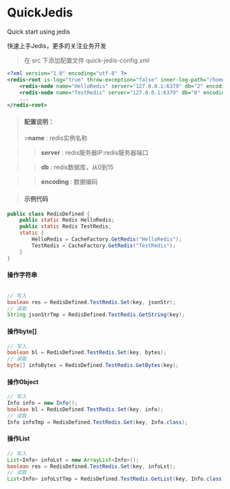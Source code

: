 # QuickJedis
Quick start using jedis

快速上手Jedis，更多的关注业务开发

>在 src 下添加配置文件 quick-jedis-config.xml

``` xml
<?xml version="1.0" encoding="utf-8" ?>
<redis-root is-log="true" throw-exception="false" inner-log-path="/home/quick-jedis-log/">
    <redis-node name="HelloRedis" server="127.0.0.1:6379" db="2" encoding="UTF-8" />
    <redis-node name="TestRedis" server="127.0.0.1:6379" db="0" encoding="GBK" />
    ...
</redis-root>
```


><h4>配置说明：</h4>
>><b>name</b> : redis实例名称

>><b>server</b> : redis服务器IP:redis服务器端口

>><b>db</b> : redis数据库，从0到15

>><b>encoding</b> : 数据编码


><h4>示例代码</h4>
``` java
public class RedisDefined {
	public static Redis HelloRedis;
	public static Redis TestRedis;
	static {
		HelloRedis = CacheFactory.GetRedis("HelloRedis");
		TestRedis = CacheFactory.GetRedis("TestRedis");
	}
}
```

#### 操作字符串
``` java

// 写入
boolean res = RedisDefined.TestRedis.Set(key, jsonStr);
// 读取
String jsonStrTmp = RedisDefined.TestRedis.GetString(key);
```

#### 操作byte[]
``` java
// 写入
boolean bl = RedisDefined.TestRedis.Set(key, bytes);
// 读取
byte[] infoBytes = RedisDefined.TestRedis.GetBytes(key);
```

#### 操作Object
``` java
// 写入
Info info = new Info();
boolean bl = RedisDefined.TestRedis.Set(key, info);
// 读取
Info infoTmp = RedisDefined.TestRedis.Get(key, Info.class);
```


#### 操作List<T>
``` java
// 写入
List<Info> infoLst = new ArrayList<Info>();
boolean res = RedisDefined.TestRedis.Set(key, infoLst);
// 读取
List<Info> infoLstTmp = RedisDefined.TestRedis.GetList(key, Info.class);
```

